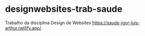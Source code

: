 # designwebsites-trab-saude
Trabalho da disciplina Design de Websites
https://saude-igor-luis-arthur.netlify.app/
